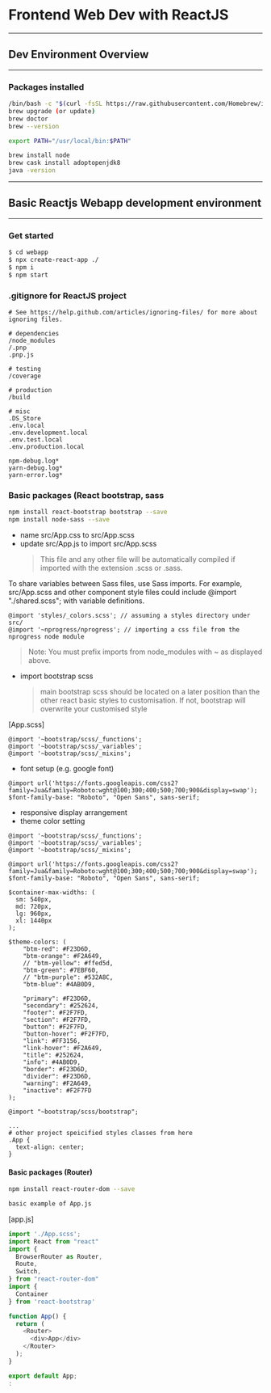 # Frontend Web Dev with ReactJS

---
## Dev Environment Overview
---
### Packages installed
```bash
/bin/bash -c "$(curl -fsSL https://raw.githubusercontent.com/Homebrew/install/master/install.sh)"
brew upgrade (or update)
brew doctor
brew --version

export PATH="/usr/local/bin:$PATH"
```

```bash
brew install node
brew cask install adoptopenjdk8
java -version
```


---
## Basic Reactjs Webapp development environment
---
### Get started
```bash
$ cd webapp 
$ npx create-react-app ./
$ npm i
$ npm start
```

### .gitignore for ReactJS project
```
# See https://help.github.com/articles/ignoring-files/ for more about ignoring files.

# dependencies
/node_modules
/.pnp
.pnp.js

# testing
/coverage

# production
/build

# misc
.DS_Store
.env.local
.env.development.local
.env.test.local
.env.production.local

npm-debug.log*
yarn-debug.log*
yarn-error.log*
```

### Basic packages (React bootstrap, sass
```bash
npm install react-bootstrap bootstrap --save
npm install node-sass --save
```
- name src/App.css to src/App.scss 
- update src/App.js to import src/App.scss 
  > This file and any other file will be automatically compiled if imported with the extension .scss or .sass.

To share variables between Sass files, use Sass imports. 
For example, src/App.scss and other component style files could include @import "./shared.scss"; with variable definitions.
```
@import 'styles/_colors.scss'; // assuming a styles directory under src/
@import '~nprogress/nprogress'; // importing a css file from the nprogress node module
```
> Note: You must prefix imports from node_modules with ~ as displayed above.

- import bootstrap scss
  > main bootstrap scss should be located on a later position than the other react basic styles to customisation. 
  > If not, bootstrap will overwrite your customised style

[App.scss]
```
@import '~bootstrap/scss/_functions';
@import '~bootstrap/scss/_variables';
@import '~bootstrap/scss/_mixins';
```

- font setup (e.g. google font)
```
@import url('https://fonts.googleapis.com/css2?family=Jua&family=Roboto:wght@100;300;400;500;700;900&display=swap');
$font-family-base: "Roboto", "Open Sans", sans-serif;
```

- responsive display arrangement
- theme color setting
```
@import '~bootstrap/scss/_functions';
@import '~bootstrap/scss/_variables';
@import '~bootstrap/scss/_mixins';

@import url('https://fonts.googleapis.com/css2?family=Jua&family=Roboto:wght@100;300;400;500;700;900&display=swap');
$font-family-base: "Roboto", "Open Sans", sans-serif;

$container-max-widths: (
  sm: 540px,
  md: 720px,
  lg: 960px,
  xl: 1440px
);

$theme-colors: (
    "btm-red": #F23D6D,
    "btm-orange": #F2A649,
    // "btm-yellow":​ #ffed5d,
    "btm-green": #7EBF60,
    // "btm-purple":​ #532A8C, ​
    "btm-blue": #4AB0D9,

    "primary": #F23D6D,
    "secondary": #252624,
    "footer": #F2F7FD,
    "section": #F2F7FD,
    "button": #F2F7FD,
    "button-hover": #F2F7FD,
    "link": #FF3156,
    "link-hover": #F2A649,
    "title": #252624,
    "info": #4AB0D9,
    "border": #F23D6D,
    "divider": #F23D6D,
    "warning": #F2A649,
    "inactive": #F2F7FD
);

@import "~bootstrap/scss/bootstrap";

...
# other project speicified styles classes from here
.App {
  text-align: center;
}

```


#### Basic packages (Router)
```bash
npm install react-router-dom --save

basic example of App.js
```
[app.js]
```js
import './App.scss';
import React from "react"
import {
  BrowserRouter as Router,
  Route,
  Switch,
} from "react-router-dom"
import {
  Container
} from 'react-bootstrap'

function App() {
  return (
    <Router>
      <div>App</div>
    </Router>
  );
}

export default App;
:
```
